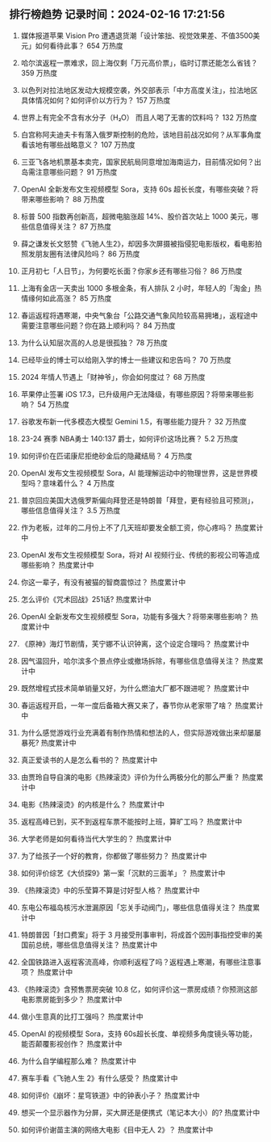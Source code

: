 
## 排行榜趋势 记录时间：2024-02-16 17:21:56
  
  1. 媒体报道苹果 Vision Pro 遭遇退货潮「设计笨拙、视觉效果差、不值3500美元」如何看待此事？ 654 万热度
    
  2. 哈尔滨返程一票难求，回上海仅剩「万元高价票」，临时订票还能怎么省钱？ 359 万热度
    
  3. 以色列对拉法地区发动大规模空袭，外交部表示「中方高度关注」，拉法地区具体情况如何？如何评价以方行为？ 157 万热度
    
  4. 世界上有完全不含有水分子（H₂O） 而且人喝了无害的饮料吗？ 132 万热度
    
  5. 白宫称阿夫迪夫卡有落入俄罗斯控制的危险，该地目前战况如何？从军事角度看该地有哪些战略意义？ 107 万热度
    
  6. 三亚飞各地机票基本卖完，国家民航局同意增加海南运力，目前情况如何？出岛需注意哪些问题？ 91 万热度
    
  7. OpenAI 全新发布文生视频模型 Sora，支持 60s 超长长度，有哪些突破？将带来哪些影响？ 88 万热度
    
  8. 标普 500 指数再创新高，超微电脑涨超 14%、股价首次站上 1000 美元，哪些信息值得关注？ 87 万热度
    
  9. 薛之谦发长文怒赞《飞驰人生2》，却因多次屏摄被指侵犯电影版权，看电影拍照发朋友圈有法律风险吗？ 86 万热度
    
  10. 正月初七「人日节」，为何要吃长面？你家乡还有哪些习俗？ 86 万热度
    
  11. 上海有金店一天卖出 1000 多根金条，有人排队 2 小时，年轻人的「淘金」热情缘何如此高涨？ 85 万热度
    
  12. 春运返程将遇寒潮，中央气象台「公路交通气象风险较高易拥堵」，返程途中需要注意哪些问题？你在路上顺利吗？ 84 万热度
    
  13. 为什么认知层次高的人总是很孤独？ 78 万热度
    
  14. 已经毕业的博士可以给刚入学的博士一些建议和忠告吗？ 70 万热度
    
  15. 2024 年情人节遇上「财神爷」，你会如何度过？ 68 万热度
    
  16. 苹果停止签署 iOS 17.3，已升级用户无法降级，有哪些原因？将带来哪些影响？ 54 万热度
    
  17. 谷歌发布新一代多模态大模型 Gemini 1.5，有哪些能力提升？ 32 万热度
    
  18. 23-24 赛季 NBA勇士 140:137 爵士，如何评价这场比赛？ 5.2 万热度
    
  19. 如何评价在匹诺康尼拒绝砂金后的隐藏结局？ 4 万热度
    
  20. OpenAI 发布文生视频模型 Sora，AI 能理解运动中的物理世界，这是世界模型吗？意味着什么？ 4 万热度
    
  21. 普京回应美国大选俄罗斯偏向拜登还是特朗普「拜登，更有经验且可预测」，哪些信息值得关注？ 3.5 万热度
    
  22. 作为老板，过年的二月份上不了几天班却要发全额工资，你心疼吗？ 热度累计中
    
  23. OpenAI 发布文生视频模型 Sora，将对 AI 视频行业、传统的影视公司等造成哪些影响？ 热度累计中
    
  24. 你这一辈子，有没有被猫的智商震惊过？ 热度累计中
    
  25. 怎么评价《咒术回战》251话? 热度累计中
    
  26. OpenAI 全新发布文生视频模型 Sora，功能有多强大？将带来哪些影响？ 热度累计中
    
  27. 《原神》海灯节剧情，芙宁娜不认识钟离，这个设定合理吗？ 热度累计中
    
  28. 因气温回升，哈尔滨多个景点停业或撤场拆除，有哪些信息值得关注？ 热度累计中
    
  29. 既然增程式技术简单销量又好，为什么燃油大厂都不跟进呢？ 热度累计中
    
  30. 春运返程开启，一年一度后备箱大赛又来了，春节你从老家带了啥？ 热度累计中
    
  31. 为什么感觉游戏行业充满着有制作热情和想法的人，但实际游戏做出来却屡屡暴死? 热度累计中
    
  32. 真正爱读书的人是怎么看书的？ 热度累计中
    
  33. 由贾玲自导自演的电影《热辣滚烫》评价为什么两极分化的那么严重？ 热度累计中
    
  34. 电影《热辣滚烫》的内核是什么？ 热度累计中
    
  35. 返程高峰已到，买不到返程车票不能按时上班，算旷工吗？ 热度累计中
    
  36. 大学老师是如何看待当代大学生的？ 热度累计中
    
  37. 为了给孩子一个好的教育，你都做了哪些努力？ 热度累计中
    
  38. 如何评价综艺《大侦探9》第一案「沉默的三面羊」？ 热度累计中
    
  39. 《热辣滚烫》中的乐莹算不算是讨好型人格？ 热度累计中
    
  40. 东电公布福岛核污水泄漏原因「忘关手动阀门」，哪些信息值得关注？ 热度累计中
    
  41. 特朗普因「封口费案」将于 3 月接受刑事审判，将成首个因刑事指控受审的美国前总统，哪些信息值得关注？ 热度累计中
    
  42. 全国铁路进入返程客流高峰，你顺利返程了吗？返程遇上寒潮，有哪些注意事项？ 热度累计中
    
  43. 《热辣滚烫》含预售票房突破 10.8 亿，如何评价这一票房成绩？你预测这部电影票房能到多少？ 热度累计中
    
  44. 做小生意真的比打工强吗？ 热度累计中
    
  45. OpenAI 的视频模型 Sora，支持 60s超长长度、单视频多角度镜头等功能，能否颠覆影视创作？ 热度累计中
    
  46. 为什么自学编程那么难？ 热度累计中
    
  47. 赛车手看《飞驰人生 2》有什么感受？ 热度累计中
    
  48. 如何评价《崩坏：星穹铁道》中的钟表小子？ 热度累计中
    
  49. 想买一个显示器作为分屏，买大屏还是便携式（笔记本大小）的? 热度累计中
    
  50. 如何评价谢苗主演的网络大电影《目中无人 2》？ 热度累计中
    
